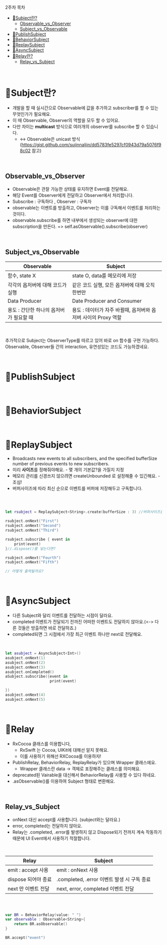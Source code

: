 2주차 목차

- [🧾Subject란?](#subject란)
  - [Observable_vs_Observer](#Observable_vs_Observer)
  - [Subject_vs_Observable](#Subject_vs_Observable)
- [🧾PublishSubject](#PublishSubject)
- [🧾BehaviorSubject](#BehaviorSubject)
- [🧾ReplaySubject](#ReplaySubject)
- [🧾AsyncSubject](#AsyncSubject)
- [🧾Relay란?](#rRelay)
    - [Relay_vs_Subject](#Relay_vs_Subject)

<br>

# 🧾Subject란?

- 개발을 할 때 실시간으로 Observable에 값을 추가하고 subscriber를 할 수 있는 무엇인가가 필요해요.
- 이 때 Observable, Observer의 역할을 모두 할 수 있어요.
- 다만 차이는 **multicast** 방식으로 여러개의 observer를 subscribe 할 수 있습니다. 
    - <-> Observable은 unicast 방식 (https://gist.github.com/sujinnaljin/dd5783fe5297cf0943d79a5076f98c02 참고)

<br>

## Observable_vs_Observer

- Observable은 관찰 가능한 상태를 유지하면 Event를 전달해요.
- 해당 Event를 Observer에게 전달하고 Observer에서 처리합니다.
- Subscribe : 구독하다 , Observer : 구독자
- observable는 이벤트를 방출하고, Observer는 이를 구독해서 이벤트를 처리하는 것이다.
- observable.subscribe를 하면 내부에서 생성되는 observer에 대한 subscription을 만든다. => self.asObservable().subscribe(observer) 

<br>

## Subject_vs_Observable

| Observable | Subject |
| ------ | ------ |
| 함수, state X | state O, data를 메모리에 저장 |
| 각각의 옵저버에 대해 코드가 실행| 같은 코드 실행, 모든 옵저버에 대해 오직 한번만 |
| Data Producer | Date Producer and Consumer |
| 용도 : 간단한 하나의 옵저버가 필요할 때 | 용도 : 데이터가 자주 바뀔때, 옵저버와 옵저버 사이의 Proxy 역할 |

<br>

추가적으로 Subject는 ObserverType를 따르고 있어 바로 on 함수를 구현 가능하다. 
Observable, Observer들 간의 interaction, 유연성있는 코드도 가능하겠네요.

<br>

# 🧾PublishSubject

<br>

# 🧾BehaviorSubject

<br>

# 🧾ReplaySubject

- Broadcasts new events to all subscribers, and the specified bufferSize number of previous events to new subscribers.
- 미리 **사이즈**를 정해줘야해요. - 몇 개의 기본값?을 가질지 지정
- 메모리 관리를 신경쓰지 않으려면 createUnbounded 로 설정해줄 수 있긴해요. - 조심!
- 버퍼사이즈에 따라 최신 순으로 이벤트를 버퍼에 저장해두고 구독합니다.

<br>

```swift

let rsubject = ReplaySubject<String>.create(bufferSize : 3) //버퍼사이즈를 바꾼다면?

rsubject.onNext("First")
rsubject.onNext("Second")
rsubject.onNext("Third")

rsubject.subscribe { event in
    print(event)
}//.dispose()를 넣는다면?

rsubject.onNext("Fourth")
rsubject.onNext("Fifth")

// 어떻게 출력될까요?

```
<br> 


# 🧾AsyncSubject

- 다른 Subject와 달리 이벤트를 전달하는 시점이 달라요.
- completed 이벤트가 전달되기 전까진 어떠한 이벤트도 전달하지 않아요.(<-> 다른 것들은 방출하면 바로 전달하죠.)
- completed되면 그 시점에서 가장 최근 이벤트 하나만 next로 전달해요.

<br>

```swift
let asubject = AsyncSubject<Int>()
asubject.onNext(1)
asubject.onNext(2)
asubject.onNext(3)
asubject.onCompleted()
aSubject.subscribe({event in
                    print(event)

})
asubject.onNext(4)
asubject.onNext(5)
```

<br>

# 🧾Relay

- RxCocoa 클래스를 이용합니다,
    - RxSwift 는 Cocoa, UIKit에 대해선 알지 못해요.
    - 이를 사용하기 위해선 RXCocoa를 이용하자!
- PublishRelay, BehaviorRelay, ReplayRelay가 있으며 Wrapper 클래스에요.
    - Wrapper 클래스란 data -> 객체로 포장해주는 클래스를 의미해요.
- deprecated된 Vairable을 대신해서 BehaviorRelay를 사용할 수 있다 하네요.
- .asObservable()를 이용하여 Subject 형태로 변환해요.

<br>

##  Relay_vs_Subject

- onNext 대신 accept를 사용합니다. (subject와는 달라요.)
- error, completed는 전달하지 않아요.
- Relay는 .completed, .error를 발생하지 않고 Dispose되기 전까지 계속 작동하기 때문에 UI Event에서 사용하기 적절합니다.

<br>

| Relay | Subject |
| ------ | ------ |
| emit : accept 사용 | emit : onNext 사용 |
| dispose 되어야 종료 | .completed, .error 이벤트 발생 시 구독 종료 |
| next 만 이벤트 전달 | next, error, completed  이벤트 전달 |

<br>

```swift

var BR = BehaviorRelay(value: " ")
var observable : Observable<String>{
    return BR.asObservable()
}

BR.accept("event")
```



